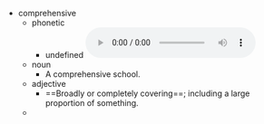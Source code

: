 - comprehensive
	- phonetic
		- undefined
		  <audio controls><source src="https://api.dictionaryapi.dev/media/pronunciations/en/comprehensive-au.mp3"></audio>
	- noun
		- A comprehensive school.
	- adjective
		- ==Broadly or completely covering==; including a large proportion of something.
	-
